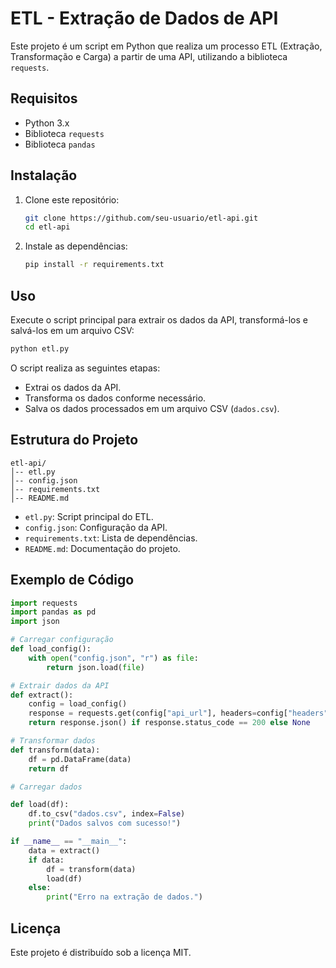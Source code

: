 # ETL - Extração de Dados de API

Este projeto é um script em Python que realiza um processo ETL (Extração, Transformação e Carga) a partir de uma API, utilizando a biblioteca `requests`.

## Requisitos

- Python 3.x
- Biblioteca `requests`
- Biblioteca `pandas`

## Instalação

1. Clone este repositório:
   ```bash
   git clone https://github.com/seu-usuario/etl-api.git
   cd etl-api
   ```

2. Instale as dependências:
   ```bash
   pip install -r requirements.txt
   ```

## Uso

Execute o script principal para extrair os dados da API, transformá-los e salvá-los em um arquivo CSV:

```bash
python etl.py
```

O script realiza as seguintes etapas:
- Extrai os dados da API.
- Transforma os dados conforme necessário.
- Salva os dados processados em um arquivo CSV (`dados.csv`).

## Estrutura do Projeto

```
etl-api/
│-- etl.py
│-- config.json
│-- requirements.txt
│-- README.md
```

- `etl.py`: Script principal do ETL.
- `config.json`: Configuração da API.
- `requirements.txt`: Lista de dependências.
- `README.md`: Documentação do projeto.

## Exemplo de Código

```python
import requests
import pandas as pd
import json

# Carregar configuração
def load_config():
    with open("config.json", "r") as file:
        return json.load(file)

# Extrair dados da API
def extract():
    config = load_config()
    response = requests.get(config["api_url"], headers=config["headers"], params=config["params"])
    return response.json() if response.status_code == 200 else None

# Transformar dados
def transform(data):
    df = pd.DataFrame(data)
    return df

# Carregar dados

def load(df):
    df.to_csv("dados.csv", index=False)
    print("Dados salvos com sucesso!")

if __name__ == "__main__":
    data = extract()
    if data:
        df = transform(data)
        load(df)
    else:
        print("Erro na extração de dados.")
```

## Licença

Este projeto é distribuído sob a licença MIT.